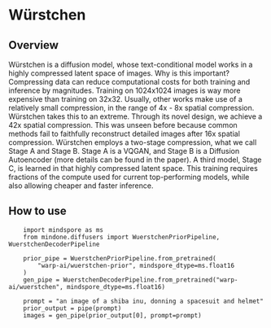 # Würstchen
## Overview
Würstchen is a diffusion model, whose text-conditional model works in a highly compressed latent space of images. Why is this important? Compressing data can reduce computational costs for both training and inference by magnitudes. Training on 1024x1024 images is way more expensive than training on 32x32. Usually, other works make use of a relatively small compression, in the range of 4x - 8x spatial compression. Würstchen takes this to an extreme. Through its novel design, we achieve a 42x spatial compression. This was unseen before because common methods fail to faithfully reconstruct detailed images after 16x spatial compression. Würstchen employs a two-stage compression, what we call Stage A and Stage B. Stage A is a VQGAN, and Stage B is a Diffusion Autoencoder (more details can be found in the paper). A third model, Stage C, is learned in that highly compressed latent space. This training requires fractions of the compute used for current top-performing models, while also allowing cheaper and faster inference.


## How to use

```pycon
    import mindspore as ms
    from mindone.diffusers import WuerstchenPriorPipeline, WuerstchenDecoderPipeline

    prior_pipe = WuerstchenPriorPipeline.from_pretrained(
        "warp-ai/wuerstchen-prior", mindspore_dtype=ms.float16
    )
    gen_pipe = WuerstchenDecoderPipeline.from_pretrained("warp-ai/wuerstchen", mindspore_dtype=ms.float16)

    prompt = "an image of a shiba inu, donning a spacesuit and helmet"
    prior_output = pipe(prompt)
    images = gen_pipe(prior_output[0], prompt=prompt)
```